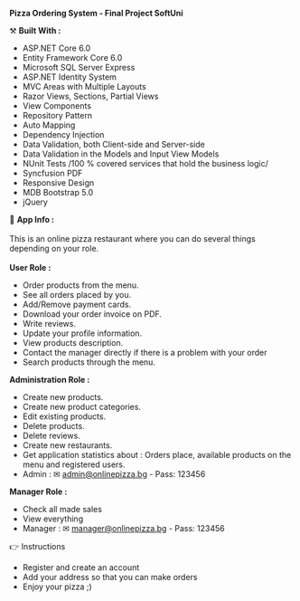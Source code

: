 <strong> Pizza Ordering System - Final Project SoftUni </strong>

  
⚒️  <strong> Built With : </strong>
 - ASP.NET Core 6.0
 - Entity Framework Core 6.0
 - Microsoft SQL Server Express
 - ASP.NET Identity System
 - MVC Areas with Multiple Layouts
 - Razor Views, Sections, Partial Views
 - View Components
 - Repository Pattern
 - Auto Мapping
 - Dependency Injection
 - Data Validation, both Client-side and Server-side
 - Data Validation in the Models and Input View Models
 - NUnit Tests /100 % covered services that hold the business logic/
 - Syncfusion PDF
 - Responsive Design
 - MDB Bootstrap 5.0
 - jQuery

💬 <strong> App Info : </strong> \
 <br />
 This is an online pizza restaurant where you can do several things depending on your role.\
 <br />
  <strong> User Role :  </strong>
 - Order products from the menu.
 - See all orders placed by you.
 - Add/Remove payment cards.
 - Download your order invoice on PDF.
 - Write reviews.
 - Update your profile information.
 - View products description.
 - Contact the manager directly if there is a problem with your order
 - Search products through the menu.
 
  <strong> Administration Role : </strong>
 - Create new products.
 - Create new product categories.
 - Edit existing products.
 - Delete products.
 - Delete reviews.
 - Create new restaurants.
 - Get application statistics about : Orders place, available products on the menu and registered users.
 - Admin : ✉ admin@onlinepizza.bg - Pass: 123456  
 
 <strong> Manager Role : </strong>
 - Check all made sales
 - View everything 
 - Manager : ✉ manager@onlinepizza.bg - Pass: 123456 

👉 Instructions
 - Register and create an account
 - Add your address so that you can make orders
 - Enjoy your pizza ;)


